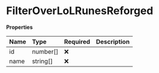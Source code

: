 # FilterOverLoLRunesReforged

**Properties**

| Name | Type     | Required | Description |
| :--- | :------- | :------- | :---------- |
| id   | number[] | ❌       |             |
| name | string[] | ❌       |             |
